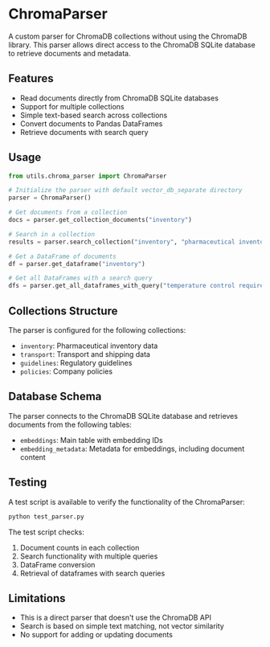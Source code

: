 # ChromaParser

A custom parser for ChromaDB collections without using the ChromaDB library. This parser allows direct access to the ChromaDB SQLite database to retrieve documents and metadata.

## Features

- Read documents directly from ChromaDB SQLite databases
- Support for multiple collections
- Simple text-based search across collections
- Convert documents to Pandas DataFrames
- Retrieve documents with search query

## Usage

```python
from utils.chroma_parser import ChromaParser

# Initialize the parser with default vector_db_separate directory
parser = ChromaParser()

# Get documents from a collection
docs = parser.get_collection_documents("inventory")

# Search in a collection
results = parser.search_collection("inventory", "pharmaceutical inventory", top_k=5)

# Get a DataFrame of documents
df = parser.get_dataframe("inventory")

# Get all DataFrames with a search query
dfs = parser.get_all_dataframes_with_query("temperature control requirements")
```

## Collections Structure

The parser is configured for the following collections:

- `inventory`: Pharmaceutical inventory data
- `transport`: Transport and shipping data
- `guidelines`: Regulatory guidelines
- `policies`: Company policies

## Database Schema

The parser connects to the ChromaDB SQLite database and retrieves documents from the following tables:

- `embeddings`: Main table with embedding IDs
- `embedding_metadata`: Metadata for embeddings, including document content

## Testing

A test script is available to verify the functionality of the ChromaParser:

```bash
python test_parser.py
```

The test script checks:
1. Document counts in each collection
2. Search functionality with multiple queries
3. DataFrame conversion
4. Retrieval of dataframes with search queries

## Limitations

- This is a direct parser that doesn't use the ChromaDB API
- Search is based on simple text matching, not vector similarity
- No support for adding or updating documents 